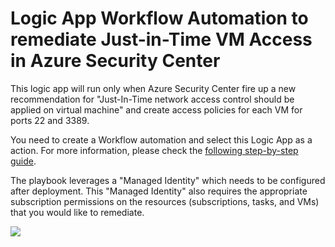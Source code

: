 # Logic App Workflow Automation to remediate Just-in-Time VM Access in Azure Security Center

This logic app will run only when Azure Security Center fire up a new recommendation for "Just-In-Time network access control should be applied on virtual machine" and create access policies for each VM for ports 22 and 3389.

You need to create a Workflow automation and select this Logic App as a action.
For more information, please check the <a
href="https://charbelnemnom.com/2020/02/enable-just-in-time-vm-access-on-virtual-machines-with-workflow-automation-in-azure-security-center" target="_blank">following step-by-step guide</a>.

The playbook leverages a "Managed Identity" which needs to be configured after deployment. This "Managed Identity" also requires the appropriate subscription permissions on the resources (subscriptions, tasks, and VMs) that you would like to remediate.

<a
href="https://portal.azure.com/#create/Microsoft.Template/uri/https%3A%2F%2Fraw.githubusercontent.com%2FCharbelNemnom%2FPower-MVP-Elite%2Fmaster%2FAzure%2FAzure%20Security%20Center%2FEnable%20Just-In-Time%20VM%20Access%20On%20Virtual%20Machines%20With%20Workflow%20Automation%2FASC-WA-EnableJIT.json" target="_blank">
    <img src="https://azuredeploy.net/deploybutton.png"/>
</a>

